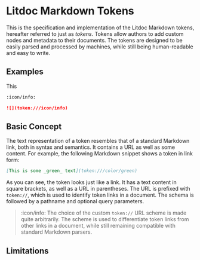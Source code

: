 # Litdoc Markdown Tokens

This is the specification and implementation of the Litdoc Markdown tokens,
hereafter referred to just as _tokens_. Tokens allow authors to add custom nodes
and metadata to their documents. The tokens are designed to be easily parsed and
processed by machines, while still being human-readable and easy to write.

## Examples

This

```md
:icon/info:
```

```md
![](token:///icon/info)
```

## Basic Concept

The text representation of a token resembles that of a standard Markdown link,
both in syntax and semantics. It contains a URL as well as some content. For
example, the following Markdown snippet shows a token in link form:

```md
[This is some _green_ text](token:///color/green)
```

As you can see, the token looks just like a link. It has a text content in
square brackets, as well as a URL in parentheses. The URL is prefixed with
`token://`, which is used to identify token links in a document. The schema is
followed by a pathname and optional query parameters.

> :icon/info: The choice of the custom `token://` URL scheme is made quite
> arbitrarily. The scheme is used to differentiate token links from other links
> in a document, while still remaining compatible with standard Markdown
> parsers.

## Limitations
